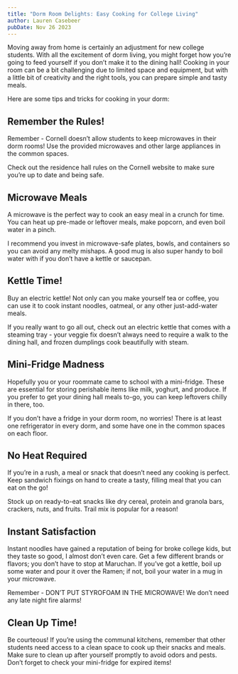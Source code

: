 ```yaml
---
title: "Dorm Room Delights: Easy Cooking for College Living"
author: Lauren Casebeer
pubDate: Nov 26 2023
---
```


Moving away from home is certainly an adjustment for new college students. With all the excitement of dorm living, you might forget how you’re going to feed yourself if you don’t make it to the dining hall! Cooking in your room can be a bit challenging due to limited space and equipment, but with a little bit of creativity and the right tools, you can prepare simple and tasty meals.

Here are some tips and tricks for cooking in your dorm:

## Remember the Rules!

Remember - Cornell doesn’t allow students to keep microwaves in their dorm rooms! Use the provided microwaves and other large appliances in the common spaces.

Check out the residence hall rules on the Cornell website to make sure you’re up to date and being safe.

## Microwave Meals

A microwave is the perfect way to cook an easy meal in a crunch for time. You can heat up pre-made or leftover meals, make popcorn, and even boil water in a pinch.

I recommend you invest in microwave-safe plates, bowls, and containers so you can avoid any melty mishaps. A good mug is also super handy to boil water with if you don’t have a kettle or saucepan.

## Kettle Time!

Buy an electric kettle! Not only can you make yourself tea or coffee, you can use it to cook instant noodles, oatmeal, or any other just-add-water meals.

If you really want to go all out, check out an electric kettle that comes with a steaming tray - your veggie fix doesn’t always need to require a walk to the dining hall, and frozen dumplings cook beautifully with steam.

## Mini-Fridge Madness

Hopefully you or your roommate came to school with a mini-fridge. These are essential for storing perishable items like milk, yoghurt, and produce. If you prefer to get your dining hall meals to-go, you can keep leftovers chilly in there, too.

If you don’t have a fridge in your dorm room, no worries! There is at least one refrigerator in every dorm, and some have one in the common spaces on each floor.

## No Heat Required

If you’re in a rush, a meal or snack that doesn’t need any cooking is perfect. Keep sandwich fixings on hand to create a tasty, filling meal that you can eat on the go!

Stock up on ready-to-eat snacks like dry cereal, protein and granola bars, crackers, nuts, and fruits. Trail mix is popular for a reason!

## Instant Satisfaction

Instant noodles have gained a reputation of being for broke college kids, but they taste so good, I almost don’t even care. Get a few different brands or flavors; you don’t have to stop at Maruchan. If you’ve got a kettle, boil up some water and pour it over the Ramen; if not, boil your water in a mug in your microwave.

Remember - DON’T PUT STYROFOAM IN THE MICROWAVE! We don’t need any late night fire alarms!

## Clean Up Time!

Be courteous! If you’re using the communal kitchens, remember that other students need access to a clean space to cook up their snacks and meals. Make sure to clean up after yourself promptly to avoid odors and pests. Don’t forget to check your mini-fridge for expired items!
